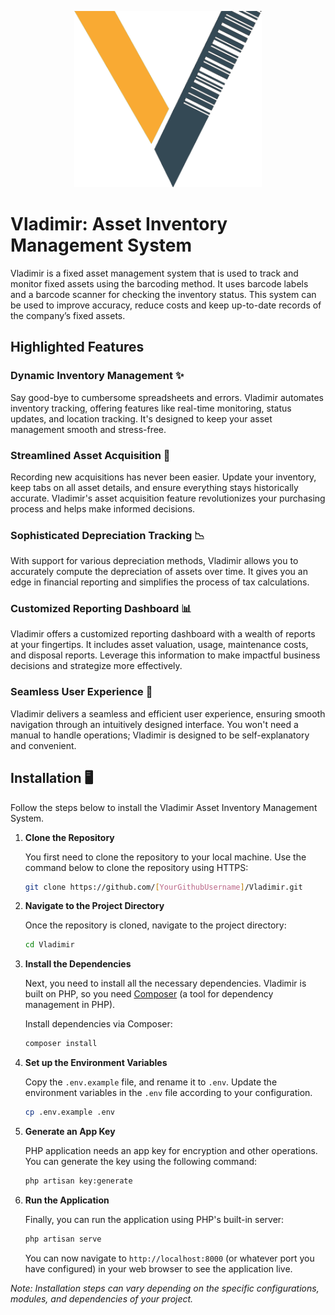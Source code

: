 <p align="center"><a href="https://vladimir.rdfmis.ph" target="_blank"><img src="storage/app/vladimirlogo/VladimirSmally-6ce7819f.png" width="300"></a> </p>

[//]: # (<p align="center">)

[//]: # (<a href="https://travis-ci.org/laravel/framework"><img src="https://travis-ci.org/laravel/framework.svg" alt="Build Status"></a>)

[//]: # (<a href="https://packagist.org/packages/laravel/framework"><img src="https://img.shields.io/packagist/dt/laravel/framework" alt="Total Downloads"></a>)

[//]: # (<a href="https://packagist.org/packages/laravel/framework"><img src="https://img.shields.io/packagist/v/laravel/framework" alt="Latest Stable Version"></a>)

[//]: # (<a href="https://packagist.org/packages/laravel/framework"><img src="https://img.shields.io/packagist/l/laravel/framework" alt="License"></a>)

[//]: # (</p>)

# Vladimir: Asset Inventory Management System

Vladimir is a fixed asset management system that is used to track and monitor fixed assets using the barcoding method. It uses barcode labels and a barcode scanner for checking the inventory status. This system can be used to improve accuracy, reduce costs and keep up-to-date records of the company’s fixed assets.

## Highlighted Features

### Dynamic Inventory Management ✨

Say good-bye to cumbersome spreadsheets and errors. Vladimir automates inventory tracking, offering features like real-time monitoring, status updates, and location tracking. It's designed to keep your asset management smooth and stress-free.

### Streamlined Asset Acquisition 🚀

Recording new acquisitions has never been easier. Update your inventory, keep tabs on all asset details, and ensure everything stays historically accurate. Vladimir's asset acquisition feature revolutionizes your purchasing process and helps make informed decisions.

### Sophisticated Depreciation Tracking 📉

With support for various depreciation methods, Vladimir allows you to accurately compute the depreciation of assets over time. It gives you an edge in financial reporting and simplifies the process of tax calculations.

### Customized Reporting Dashboard 📊

Vladimir offers a customized reporting dashboard with a wealth of reports at your fingertips. It includes asset valuation, usage, maintenance costs, and disposal reports. Leverage this information to make impactful business decisions and strategize more effectively.

### Seamless User Experience 🌟

Vladimir delivers a seamless and efficient user experience, ensuring smooth navigation through an intuitively designed interface. You won't need a manual to handle operations; Vladimir is designed to be self-explanatory and convenient.

## Installation 🖥️

Follow the steps below to install the Vladimir Asset Inventory Management System.

1. **Clone the Repository**

   You first need to clone the repository to your local machine. Use the command below to clone the repository using HTTPS:

   ```bash
   git clone https://github.com/[YourGithubUsername]/Vladimir.git
   ```

2. **Navigate to the Project Directory**

   Once the repository is cloned, navigate to the project directory:

   ```bash
   cd Vladimir
   ```

3. **Install the Dependencies**

   Next, you need to install all the necessary dependencies. Vladimir is built on PHP, so you need [Composer](https://getcomposer.org/download/) (a tool for dependency management in PHP).

   Install dependencies via Composer:

   ```bash
   composer install
   ```

4. **Set up the Environment Variables**

   Copy the `.env.example` file, and rename it to `.env`. Update the environment variables in the `.env` file according to your configuration.

   ```bash
   cp .env.example .env
   ```

5. **Generate an App Key**

   PHP application needs an app key for encryption and other operations. You can generate the key using the following command:

   ```bash
   php artisan key:generate
   ```

6. **Run the Application**

   Finally, you can run the application using PHP's built-in server:

   ```bash
   php artisan serve
   ```
   You can now navigate to `http://localhost:8000` (or whatever port you have configured) in your web browser to see the application live.

_Note: Installation steps can vary depending on the specific configurations, modules, and dependencies of your project._

